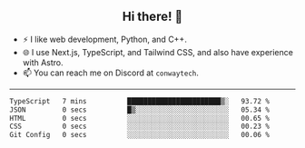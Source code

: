 <h2 align="center">Hi there! 👋</h2>

- ⚡ I like web development, Python, and C++.
- 🌐 I use Next.js, TypeScript, and Tailwind CSS, and also have experience with Astro.
- 📫 You can reach me on Discord at <code>conwaytech</code>.

***

<!--START_SECTION:waka-->

```txt
TypeScript   7 mins          ███████████████████████▒░   93.72 %
JSON         0 secs          █▒░░░░░░░░░░░░░░░░░░░░░░░   05.34 %
HTML         0 secs          ░░░░░░░░░░░░░░░░░░░░░░░░░   00.65 %
CSS          0 secs          ░░░░░░░░░░░░░░░░░░░░░░░░░   00.23 %
Git Config   0 secs          ░░░░░░░░░░░░░░░░░░░░░░░░░   00.06 %
```

<!--END_SECTION:waka-->
